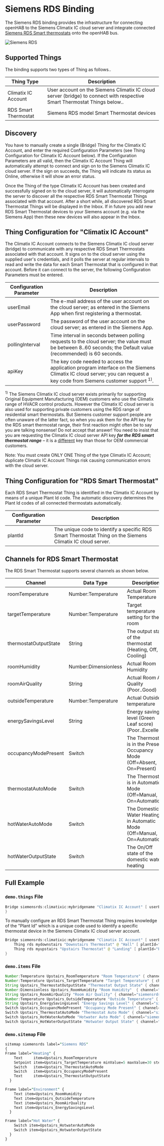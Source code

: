 # Siemens RDS Binding

The Siemens RDS binding provides the infrastructure for connecting openHAB to the Siemens Climatix IC cloud server and integrate connected [Siemens RDS Smart thermostats](https://new.siemens.com/global/en/products/buildings/hvac/room-thermostats/smart-thermostat.html) onto the openHAB bus.

![Siemens RDS](doc/rds110-family.jpg)

## Supported Things

The binding supports two types of Thing as follows..

| Thing Type           | Description                                                                                                              |
| -------------------- | ------------------------------------------------------------------------------------------------------------------------ |
| Climatix IC Account  | User account on the Siemens Climatix IC cloud server (bridge) to connect with respective Smart Thermostat Things below.. |
| RDS Smart Thermostat | Siemens RDS model Smart Thermostat devices                                                                               |

## Discovery

You have to manually create a single (Bridge) Thing for the Climatix IC Account, and enter the required Configuration Parameters (see Thing Configuration for Climatix IC Account below).
If the Configuration Parameters are all valid, then the Climatix IC Account Thing will automatically attempt to connect and sign on to the Siemens Climatix IC cloud server.
If the sign on succeeds, the Thing will indicate its status as Online, otherwise it will show an error status.

Once the Thing of the type Climatix IC Account has been created and successfully signed on to the cloud server, it will automatically interrogate the server to discover all the respective RDS Smart Thermostat Things associated with that account.
After a short while, all discovered RDS Smart Thermostat Things will be displayed in the Inbox.
If in future you add new RDS Smart Thermostat devices to your Siemens account (e.g. via the Siemens App) then these new devices will also appear in the Inbox.

## Thing Configuration for "Climatix IC Account"

The Climatix IC Account connects to the Siemens Climatix IC cloud server (bridge) to communicate with any respective RDS Smart Thermostats associated with that account.
It signs on to the cloud server using the supplied user's credentials, and it polls the server at regular intervals to read and write the data for each Smart Thermostat that is configured in that account.
Before it can connect to the server, the following Configuration Parameters must be entered.

| Configuration Parameter | Description                                                                                                                                                                      |
| ----------------------- | -------------------------------------------------------------------------------------------------------------------------------------------------------------------------------- |
| userEmail               | The e-mail address of the user account on the cloud server; as entered in the Siemens App when first registering a thermostat.                                                   |
| userPassword            | The password of the user account on the cloud server; as entered in the Siemens App.                                                                                             |
| pollingInterval         | Time interval in seconds between polling requests to the cloud server; the value must be between 8..60 seconds; the Default value (recommended) is 60 seconds.                   |
| apiKey                  | The key code needed to access the application program interface on the Siemens Climatix IC cloud server; you can request a key code from Siemens customer support <sup>1)</sup>. |

<sup>1)</sup> The Siemens Climatix IC cloud server exists primarily for supporting Original Equipment Manufacturing (OEM) customers who use the Climatix range of HVACR control products.
However the Climatix IC cloud server is also used for supporting private customers using the RDS range of residential smart thermostats.
But Siemens customer support people are often unaware of the latter fact, so when you ask them for the API key for the RDS smart thermostat range, their first reaction might often be to say you are talking nonsense!
Do not accept that answer!
You need to insist that you are requesting the Climatix IC cloud server API key _**for the RDS smart thermostat range**_ – it is a <u>different</u> key than those for OEM commercial customers.

Note: You must create ONLY ONE Thing of the type Climatix IC Account; duplicate Climatix IC Account Things risk causing communication errors with the cloud server.

## Thing Configuration for "RDS Smart Thermostat"

Each RDS Smart Thermostat Thing is identified in the Climatix IC Account by means of a unique Plant Id code.
The automatic discovery determines the Plant Id codes of all connected thermostats automatically.

| Configuration Parameter | Description                                                                                                |
| ----------------------- | ---------------------------------------------------------------------------------------------------------- |
| plantId                 | The unique code to identify a specific RDS Smart Thermostat Thing on the Siemens Climatix IC cloud server. |

## Channels for RDS Smart Thermostat

The RDS Smart Thermostat supports several channels as shown below.

| Channel               | Data Type            | Description                                                                |
| --------------------- | -------------------- | -------------------------------------------------------------------------- |
| roomTemperature       | Number:Temperature   | Actual Room Temperature                                                    |
| targetTemperature     | Number:Temperature   | Target temperature setting for the room                                    |
| thermostatOutputState | String               | The output state of the thermostat (Heating, Off, Cooling)                 |
| roomHumidity          | Number:Dimensionless | Actual Room Humidity                                                       |
| roomAirQuality        | String               | Actual Room Air Quality (Poor..Good)                                       |
| outsideTemperature    | Number:Temperature   | Actual Outside temperature                                                 |
| energySavingsLevel    | String               | Energy saving level (Green Leaf score) (Poor..Excellent)                   |
| occupancyModePresent  | Switch               | The Thermostat is in the Present Occupancy Mode (Off=Absent, On=Present)   |
| thermostatAutoMode    | Switch               | The Thermostat is in Automatic Mode (Off=Manual, On=Automatic)             |
| hotWaterAutoMode      | Switch               | The Domestic Water Heating is in Automatic Mode (Off=Manual, On=Automatic) |
| hotWaterOutputState   | Switch               | The On/Off state of the domestic water heating                             |

## Full Example

### `demo.things` File

```java
Bridge siemensrds:climatixic:mybridgename "Climatix IC Account" [ userEmail="email@example.com", userPassword="secret", apiKey="32-character-code-provided-by-siemens", pollingInterval=60 ]
}
```

To manually configure an RDS Smart Thermostat Thing requires knowledge of the "Plant Id" which is a unique code used to identify a specific thermostat device in the Siemens Climatix IC cloud server account.

```java
Bridge siemensrds:climatixic:mybridgename "Climatix IC Account" [ userEmail="email@example.com", userPassword="secret", apiKey="32-character-code-provided-by-siemens", pollingInterval=60 ] {
    Thing rds mydownstairs "Downstairs Thermostat" @ "Hall" [ plantId="Pd0123456-789a-bcde-0123456789abcdef0" ]
    Thing rds myupstairs "Upstairs Thermostat" @ "Landing" [ plantId="Pd0123456-789a-bcde-f0123456789abcdef" ]
}
```

### `demo.items` File

```java
Number:Temperature Upstairs_RoomTemperature "Room Temperature" { channel="siemensrds:rds:mybridgename:myupstairs:roomTemperature" }
Number:Temperature Upstairs_TargetTemperature "Target Temperature" { channel="siemensrds:rds:mybridgename:myupstairs:targetTemperature" }
String Upstairs_ThermostatOutputState "Thermostat Output State" { channel="siemensrds:rds:mybridgename:myupstairs:thermostatOutputState" }
Number:Dimensionless Upstairs_RoomHumidity "Room Humidity"  { channel="siemensrds:rds:mybridgename:myupstairs:roomHumidity" }
String Upstairs_RoomAirQuality "Room Air Quality" { channel="siemensrds:rds:mybridgename:myupstairs:roomAirQuality" }
Number:Temperature Upstairs_OutsideTemperature "Outside Temperature" { channel="siemensrds:rds:mybridgename:myupstairs:outsideTemperature" }
String Upstairs_EnergySavingsLevel "Energy Savings Level" { channel="siemensrds:rds:mybridgename:myupstairs:energySavingsLevel" }
Switch Upstairs_OccupancModePresent "Occupancy Mode Present" { channel="siemensrds:rds:mybridgename:myupstairs:occupancyModePresent" }
Switch Upstairs_ThermostatAutoMode "Thermostat Auto Mode" { channel="siemensrds:rds:mybridgename:myupstairs:thermostatAutoMode" }
Switch Upstairs_HotWaterAutoMode "Hotwater Auto Mode" { channel="siemensrds:rds:mybridgename:myupstairs:hotWaterAutoMode" }
Switch Upstairs_HotWaterOutputState "Hotwater Output State" { channel="siemensrds:rds:mybridgename:myupstairs:hotWaterOutputState" }
```

### `demo.sitemap` File

```perl
sitemap siemensrds label="Siemens RDS"
{
Frame label="Heating" {
    Text     item=Upstairs_RoomTemperature
    Setpoint item=Upstairs_TargetTemperature minValue=5 maxValue=30 step=0.5
    Switch   item=Upstairs_ThermostatAutoMode
    Switch   item=Upstairs_OccupancyModePresent
    Text     item=Upstairs_ThermostatOutputState
  }

Frame label="Environment" {
    Text item=Upstairs_RoomHumidity
    Text item=Upstairs_OutsideTemperature
    Text item=Upstairs_RoomAirQuality
    Text item=Upstairs_EnergySavingsLevel
  }

Frame label="Hot Water" {
    Switch item=Upstairs_HotwaterAutoMode
    Switch item=Upstairs_HotwaterOutputState
  }
}
```
